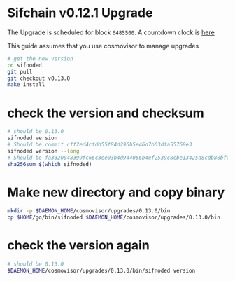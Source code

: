 # Sifchain v0.12.1 Upgrade

The Upgrade is scheduled for block `6485500`. A countdown clock is [here](https://www.mintscan.io/sifchain/blocks/6485500)

This guide assumes that you use cosmovisor to manage upgrades

```bash
# get the new version
cd sifnoded
git pull
git checkout v0.13.0
make install
```

# check the version and checksum

```bash
# should be 0.13.0
sifnoded version
# Should be commit cff2ed4cfdd55f84d296b5e46d7b63dfa55768e3
sifnoded version --long
# Should be fa3320048399fc66c3ee03b4d944066b4ef2539c8cbe13425a8cdb88bfcfe105
sha256sum $(which sifnoded)
```

# Make new directory and copy binary

```bash
mkdir -p $DAEMON_HOME/cosmovisor/upgrades/0.13.0/bin
cp $HOME/go/bin/sifnoded $DAEMON_HOME/cosmovisor/upgrades/0.13.0/bin
```

# check the version again

```bash
# should be 0.13.0
$DAEMON_HOME/cosmovisor/upgrades/0.13.0/bin/sifnoded version
```
